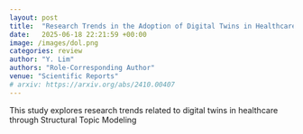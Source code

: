 ```yaml
---
layout: post
title:  "Research Trends in the Adoption of Digital Twins in Healthcare: Applying Structural Topic Modeling"
date:   2025-06-18 22:21:59 +00:00
image: /images/dol.png
categories: review
author: "Y. Lim"
authors: "Role-Corresponding Author"
venue: "Scientific Reports"
# arxiv: https://arxiv.org/abs/2410.00407
---
```

This study explores research trends related to digital twins in healthcare through Structural Topic Modeling